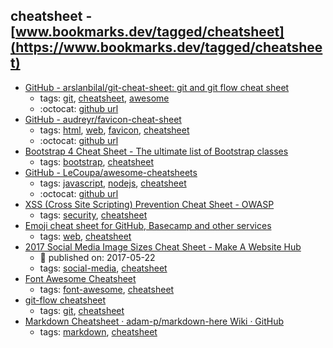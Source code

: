 cheatsheet - [www.bookmarks.dev/tagged/cheatsheet](https://www.bookmarks.dev/tagged/cheatsheet)
---
* [GitHub - arslanbilal/git-cheat-sheet: git and git flow cheat sheet](https://github.com/arslanbilal/git-cheat-sheet#readme)
    * tags: [git](../tags/git.md), [cheatsheet](../tags/cheatsheet.md), [awesome](../tags/awesome.md)
    * :octocat: [github url](https://github.com/arslanbilal/git-cheat-sheet#readme)
* [GitHub - audreyr/favicon-cheat-sheet](https://github.com/audreyr/favicon-cheat-sheet)
    * tags: [html](../tags/html.md), [web](../tags/web.md), [favicon](../tags/favicon.md), [cheatsheet](../tags/cheatsheet.md)
    * :octocat: [github url](https://github.com/audreyr/favicon-cheat-sheet)
* [Bootstrap 4 Cheat Sheet - The ultimate list of Bootstrap classes](https://hackerthemes.com/bootstrap-cheatsheet/)
    * tags: [bootstrap](../tags/bootstrap.md), [cheatsheet](../tags/cheatsheet.md)
* [GitHub - LeCoupa/awesome-cheatsheets](https://github.com/LeCoupa/awesome-cheatsheets)
    * tags: [javascript](../tags/javascript.md), [nodejs](../tags/nodejs.md), [cheatsheet](../tags/cheatsheet.md)
    * :octocat: [github url](https://github.com/LeCoupa/awesome-cheatsheets)
* [XSS (Cross Site Scripting) Prevention Cheat Sheet - OWASP](https://www.owasp.org/index.php/XSS_(Cross_Site_Scripting)_Prevention_Cheat_Sheet)
    * tags: [security](../tags/security.md), [cheatsheet](../tags/cheatsheet.md)
* [Emoji cheat sheet for GitHub, Basecamp and other services](https://www.webpagefx.com/tools/emoji-cheat-sheet/)
    * tags: [web](../tags/web.md), [cheatsheet](../tags/cheatsheet.md)
* [2017 Social Media Image Sizes Cheat Sheet - Make A Website Hub](https://makeawebsitehub.com/social-media-image-sizes-cheat-sheet/)
    * :calendar: published on: 2017-05-22
    * tags: [social-media](../tags/social-media.md), [cheatsheet](../tags/cheatsheet.md)
* [Font Awesome Cheatsheet](http://fontawesome.io/cheatsheet/)
    * tags: [font-awesome](../tags/font-awesome.md), [cheatsheet](../tags/cheatsheet.md)
* [git-flow cheatsheet](https://danielkummer.github.io/git-flow-cheatsheet/)
    * tags: [git](../tags/git.md), [cheatsheet](../tags/cheatsheet.md)
* [Markdown Cheatsheet · adam-p/markdown-here Wiki · GitHub](https://github.com/adam-p/markdown-here/wiki/Markdown-Cheatsheet)
    * tags: [markdown](../tags/markdown.md), [cheatsheet](../tags/cheatsheet.md)
